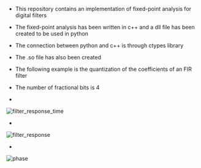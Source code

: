 - This repository contains an implementation of fixed-point analysis for digital filters
 - The fixed-point analysis has been written in c++ and a dll file has been created to be used in python
 - The connection between python and c++ is through ctypes library
 - The .so file has also been created
 - The following example is the quantization of the coefficients of an FIR filter
 - The number of fractional bits is 4

 -   

![filter_response_time](https://github.com/Shahrokh-Hamidi/Fixed-Point-Analysis/assets/156338354/580d3747-39fb-43d2-8c3b-56b95f1de756)

-

![filter_response](https://github.com/Shahrokh-Hamidi/Fixed-Point-Analysis/assets/156338354/a12eae0c-8924-4e4c-914c-247670398acd)

-

![phase](https://github.com/Shahrokh-Hamidi/Fixed-Point-Analysis/assets/156338354/44f45799-ac0c-452d-8447-fc02ce787a78)

